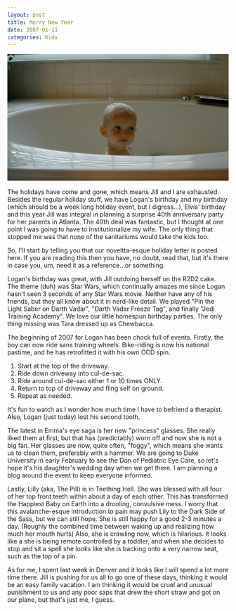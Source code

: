 ```yaml
---
layout: post
title: Merry New Year 
date: 2007-01-11
categories: Kids
---
```


![Baby New year](/images/20070111/shapeimage_1.png)

The holidays have come and gone, which means Jill and I are exhausted.  Besides the regular holiday stuff, we have Logan's birthday and my birthday (which should be a week long holiday event, but I digress...), Elvis' birthday and this year Jill was integral in planning a surprise 40th anniversary party for her parents in Atlanta. The 40th deal was fantastic, but I thought at one point I was going to have to institutionalize my wife.  The only thing that stopped me was that none of the sanitariums would take the kids too.

So, I'll start by telling you that our noveltta-esque holiday letter is posted here.  If you are reading this then you have, no doubt, read that, but it's there in case you, um, need it as a reference...or something.

Logan's birthday was great, with Jill outdoing herself on the R2D2 cake.  The theme (duh) was Star Wars, which continually amazes me since Logan hasn't seen 3 seconds of any Star Wars movie.  Neither have any of his friends,  but they all know about it in nerd-like detail.  We played "Pin the Light Saber on Darth Vadar", "Darth Vadar Freeze Tag", and finally "Jedi Training Academy".  We love our little homespun birthday parties.  The only thing missing was Tara dressed up as Chewbacca.

The beginning of 2007 for Logan has been chock full of events.  Firstly, the boy can now ride sans training wheels.  Bike-riding is now his national pastime, and he has retrofitted it with his own OCD spin.  

1. Start at the top of the driveway.
2. Ride down driveway into cul-de-sac.
3. Ride around cul-de-sac either 1 or 10 times ONLY.
4. Return to top of driveway and fling self on ground.
5. Repeat as needed.

It's fun to watch as I wonder how much time I have to befriend a therapist.  Also, Logan (just today) lost his second tooth.

The latest in Emma's eye saga is her new "princess" glasses.  She really liked them at first, but that has (predictably) worn off and now she is not a big fan.  Her glasses are now, quite often, "foggy", which means she wants us to clean them, preferably with a hammer.  We are going to Duke University in early February to see the Don of Pediatric Eye Care, so let's hope it's his daughter's wedding day when we get there.  I am planning a blog around the event to keep everyone informed.

Lastly, Lilly (aka, The Pill) is in Teething Hell.  She was blessed with all four of her top front teeth within about a day of each other.  This has transformed the Happiest Baby on Earth into a drooling, convulsive mess.   I worry that this avalanche-esque introduction to pain may push Lily to the Dark Side of the Sass, but we can still hope.  She is still happy for a good 2-3 minutes a day. (Roughly the combined time between waking up and realizing how much her mouth hurts)  Also, she is crawling now, which is hilarious.  It looks like a she is being remote controlled by a toddler, and when she decides to stop and sit a spell she looks like she is backing onto a very narrow seat, such as the top of a pin.

As for me, I spent last week in Denver and it looks like I will spend a lot more time there.  Jill is pushing for us all to go one of these days, thinking it would be an easy family vacation.  I am thinking it would be cruel and unusual punishment to us and any poor saps that drew the short straw and got on our plane, but that's just me, I guess. 
